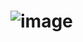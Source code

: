 # ![image](https://github.com/sshyta/Tamagotchi/assets/86688897/3e2aa604-05bd-4c50-aa0b-7b5727e4975c)
